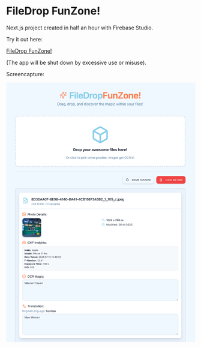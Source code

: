 # FileDrop FunZone!

Next.js project created in half an hour with Firebase Studio.

Try it out here:

[FileDrop FunZone!](https://studio--filedrop-explorer.us-central1.hosted.app/)

(The app will be shut down by excessive use or misuse).

Screencapture:

![screencap.png](pics/screencap.png)